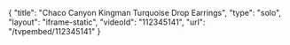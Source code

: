 {
    "title": "Chaco Canyon Kingman Turquoise Drop Earrings",
    "type": "solo",
    "layout": "iframe-static",
    "videoId": "112345141",
    "url": "\/tvpembed\/112345141"
}
